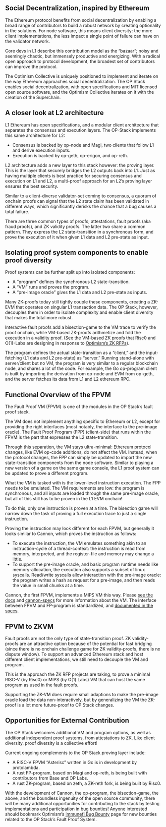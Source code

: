 ## Social Decentralization, inspired by Ethereum

The Ethereum protocol benefits from social decentralization by enabling a broad range of contributors to build a robust network by creating optionality in the solutions. For node software, this means client diversity: the more client implementations, the less impact a single point of failure can have on the validator network.

Core devs in L1 describe this contribution model as the “bazaar”; noisy and seemingly chaotic, but immensely productive and energizing. With a radical open approach to protocol development, the broadest set of contributors can improve the protocol.

The Optimism Collective is uniquely positioned to implement and iterate on the way Ethereum approaches social decentralization. The OP Stack enables social decentralization, with open specifications and MIT licensed open source software, and the Optimism Collective iterates on it with the creation of the Superchain.

## A closer look at L2 architecture

L1 Ethereum has open specifications, and a modular client architecture that separates the consensus and execution layers. The OP-Stack implements this same architecture for L2:

-   Consensus is backed by op-node and Magi, two clients that follow L1 and derive execution inputs.
-   Execution is backed by op-geth, op-erigon, and op-reth.

L2 architecture adds a new layer to this stack however: the proving layer. This is the layer that securely bridges the L2 outputs back into L1. Just as having multiple clients is best practice for securing consensus and execution on L1 and L2, a multi-proof approach for an L2’s proving layer ensures the best security.

Similar to a client-diverse validator-set coming to consensus, a quorum of onchain proofs can signal that the L2 state claim has been validated in different ways, which significantly derisks the chance that a bug causes a total failure.

There are three common types of proofs; attestations, fault proofs (aka fraud proofs), and ZK validity proofs. The latter two share a common pattern. They express the L2 state-transition in a synchronous form, and prove the execution of it when given L1 data and L2 pre-state as input.

## Isolating proof system components to enable proof diversity

Proof systems can be further split up into isolated components:

-   A “program” defines the synchronous L2 state-transition.
-   A “VM” runs and proves the program.
-   A “pre-image oracle” gives the L1 data and L2 pre-state as inputs.

Many ZK-proofs today still tightly couple these components, creating a ZK-EVM that operates on singular L1 transaction data. The OP Stack, however, decouples them in order to isolate complexity and enable client diversity that makes the total more robust.

Interactive fault proofs add a bisection-game to the VM trace to verify the proof onchain, while VM-based ZK-proofs arithmetize and fold the execution in a validity proof. (See the VM-based ZK proofs that Risc0 and O(1)-Labs are designing in response to  [Optimism’s ZK RFPs](https://github.com/ethereum-optimism/ecosystem-contributions/issues/61?ref=blog.oplabs.co)).

The program defines the actual state-transition as a “client,” and the input-fetching (L1 data and L2 pre-state) as “server.” Running stand-alone with server/client but no VM, the program is very similar to a regular blockchain node, and shares a lot of the code. For example, the Go op-program client is built by importing the derivation from op-node and EVM from op-geth, and the server fetches its data from L1 and L2 ethereum RPC.

## Functional Overview of the FPVM

The Fault Proof VM (FPVM) is one of the modules in the OP Stack’s fault proof stack.

The VM does not implement anything specific to Ethereum or L2, except for providing the right interfaces (most notably, the interface to the pre-image oracle). The Fault Proof Program (FPP) (client-side) that runs within the FPVM is the part that expresses the L2 state-transition.

Through this separation, the VM stays ultra-minimal: Ethereum protocol changes, like EVM op-code additions, do not affect the VM. Instead, when the protocol changes, the FPP can simply be updated to import the new state-transition components from the node software. Similar to playing a new version of a game on the same game console, the L1 proof system can be updated to prove a different program.

What the VM is tasked with is the lower-level instruction execution. The FPP needs to be emulated. The VM requirements are low: the program is synchronous, and all inputs are loaded through the same pre-image oracle, but all of this still has to be proven in the L1 EVM onchain!

To do this, only one instruction is proven at a time. The bisection game will narrow down the task of proving a full execution trace to just a single instruction.

Proving the instruction may look different for each FPVM, but generally it looks similar to Cannon, which proves the instruction as follows:

-   To execute the instruction, the VM emulates something akin to an instruction-cycle of a thread-context: the instruction is read from memory, interpreted, and the register-file and memory may change a little.
-   To support the pre-image oracle, and basic program runtime needs like memory-allocation, the execution also supports a subset of linux syscalls. Read/write syscalls allow interaction with the pre-image oracle: the program writes a hash as request for a pre-image, and then reads the value in small chunks at a time.

Cannon, the first FPVM, implements a MIPS VM this way. Please  [see the docs](https://github.com/ethereum-optimism/optimism/tree/develop/cannon/docs?ref=blog.oplabs.co)  and  [cannon-specs](https://github.com/ethereum-optimism/optimism/blob/develop/specs/cannon-fault-proof-vm.md?ref=blog.oplabs.co)  for more information about the VM. The interface between FPVM and FP-program is standardized, and  [documented in the specs](https://github.com/ethereum-optimism/optimism/blob/develop/specs/fault-proof.md?ref=blog.oplabs.co).

## FPVM to ZKVM

Fault proofs are not the only type of state-transition proof. ZK validity-proofs are an attractive option because of the potential for fast bridging (since there is no onchain challenge game for ZK validity-proofs, there is no dispute window). To support an advanced Ethereum stack and host different client implementations, we still need to decouple the VM and program.

This is the approach the ZK RFP projects are taking, to prove a minimal RISC-V (by Risc0) or MIPS (by O(1) Labs) VM that can host the same program as used in the fault proofs.

Supporting the ZK-VM does require small adaptions to make the pre-image oracle load the data non-interactively, but by generalizing the VM the ZK-proof is a lot more future-proof to OP Stack changes.

## Opportunities for External Contribution

The OP Stack welcomes additional VM and program options, as well as additional independent proof systems, from attestations to ZK. Like client diversity, proof diversity is a collective effort!

Current ongoing complements to the OP Stack proving layer include:

-   A RISC-V FPVM “Asterisc” written in Go is in development by protolambda.
-   A rust FP-program, based on Magi and op-reth, is being built with contributors from Base and OP Labs.
-   A rust ZK-program, based on zeth, a ZK-reth fork, is being built by Risc0.

With the development of Cannon, the op-program, the bisection-game, the above, and the boundless ingenuity of the open source community, there will be many additional opportunities for contributing to the stack by testing implementations and participation in bug bounties! Anyone interested should bookmark Optimism’s  [Immunefi Bug Bounty](https://immunefi.com/bounty/optimism/?ref=blog.oplabs.co)  page for new bounties related to the OP Stack’s Fault Proof System.